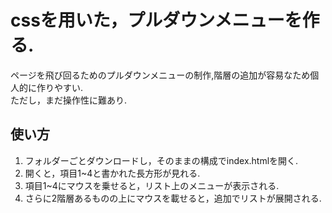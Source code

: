 # cssを用いた，プルダウンメニューを作る.
ページを飛び回るためのプルダウンメニューの制作,階層の追加が容易なため個人的に作りやすい.  
ただし，まだ操作性に難あり.
## 使い方
1. フォルダーごとダウンロードし，そのままの構成でindex.htmlを開く.
2. 開くと，項目1~4と書かれた長方形が見れる.
3. 項目1~4にマウスを乗せると，リスト上のメニューが表示される.
4. さらに2階層あるものの上にマウスを載せると，追加でリストが展開される.
